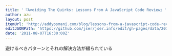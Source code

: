```yaml
---
title: '『Avoiding The Quirks: Lessons From A JavaScript Code Review』'
author: azu
layout: post
itemUrl: 'http://addyosmani.com/blog/lessons-from-a-javascript-code-review/'
editJSONPath: 'https://github.com/jser/jser.info/edit/gh-pages/data/2011/08/index.json'
date: '2011-08-07T16:30:00Z'
---
```

避けるべきパターンとそれの解決方法が綴られている
